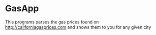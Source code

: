 GasApp
======

This programs parses the gas prices found on http://californiagasprices.com and shows them to you for any given city
